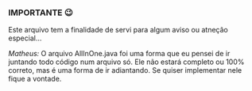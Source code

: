 ﻿### IMPORTANTE 😉

Este arquivo tem a finalidade de servi para algum aviso ou atneção especial...

*Matheus:*
O arquivo AllInOne.java foi uma forma que eu pensei de ir juntando todo código num arquivo só. Ele não estará completo ou 100% correto, mas é uma forma de ir adiantando. Se quiser implementar nele fique a vontade.